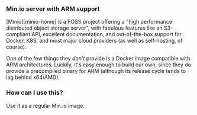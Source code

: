 ### Min.io server with ARM support

[Minio][minio-home] is a FOSS project offering a "high performance distributed
object storage server", with fabulous features like an S3-compliant API,
excellent documentation, and out-of-the-box support for Docker, K8S, and most
major cloud providers (as well as self-hosting, of course).

One of the few things they _don't_ provide is a Docker image compatible with
ARM architectures. Luckily, it's easy enough to build our own, since they do
provide a precompiled binary for ARM (although its release cycle tends to lag
behind x64/AMD).

### How can I use this?

Use it as a regular Min.io image.
```